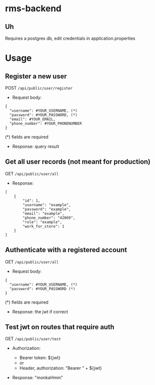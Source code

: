 # rms-backend
## Uh
Requires a postgres db, edit credentials in application.properties

# Usage
## Register a new user
POST
```/api/public/user/register```

- Request body:
```
{
  "username": #YOUR_USERNAME, (*)
  "password": #YOUR_PASSWORD, (*)
  "email": #YOUR_EMAIL,
  "phone_number": #YOUR_PHONENUMBER
}
```
(*) fields are required

- Response: query result

## Get all user records (not meant for production)
GET
```/api/public/user/all```

- Response:
```
[
    {
        "id": 1,
        "username": "example",
        "password": "example",
        "email": "example",
        "phone_number": "42069",
        "role": "example",
        "work_for_store": 1
    }
]
```

## Authenticate with a registered account
GET
```/api/public/user/all```

- Request body:
```
{
  "username": #YOUR_USERNAME, (*)
  "password": #YOUR_PASSWORD (*)
}
```
(*) fields are required

- Response: the jwt if correct

## Test jwt on routes that require auth
GET
```/api/public/user/test```

- Authorization:
  - Bearer token: ${jwt}
  - or
  - Header, authorization: "Bearer " + ${jwt}
  
- Response: "monkaHmm"
